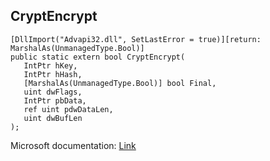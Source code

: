 ## CryptEncrypt

```
[DllImport("Advapi32.dll", SetLastError = true)][return: MarshalAs(UnmanagedType.Bool)]
public static extern bool CryptEncrypt(
   IntPtr hKey,
   IntPtr hHash,
   [MarshalAs(UnmanagedType.Bool)] bool Final,
   uint dwFlags,
   IntPtr pbData,
   ref uint pdwDataLen,
   uint dwBufLen
);
```

Microsoft documentation: [Link](https://docs.microsoft.com/en-us/windows/win32/api/wincrypt/nf-wincrypt-cryptencrypt)
